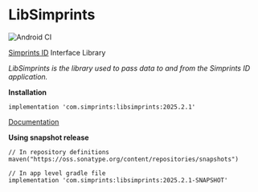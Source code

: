 # LibSimprints
![Android CI](https://github.com/Simprints/LibSimprints/workflows/Android%20CI/badge.svg?branch=main)

[Simprints ID](https://play.google.com/store/apps/details?id=com.simprints.id) Interface Library

*LibSimprints is the library used to pass data to and from the Simprints ID application.*

**Installation** 

```
implementation 'com.simprints:libsimprints:2025.2.1'
```

[Documentation](https://simprints.gitbook.io/docs/development/simprints-for-developers/integrating-with-simprints)


**Using snapshot release**
```
// In repository definitions
maven("https://oss.sonatype.org/content/repositories/snapshots")

// In app level gradle file
implementation 'com.simprints:libsimprints:2025.2.1-SNAPSHOT'
```
